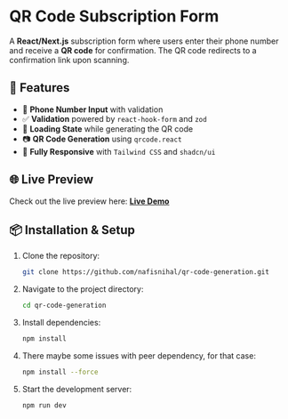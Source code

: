 # QR Code Subscription Form

A **React/Next.js** subscription form where users enter their phone number and receive a **QR code** for confirmation. The QR code redirects to a confirmation link upon scanning.

## 🚀 Features

- 📱 **Phone Number Input** with validation  
- ✅ **Validation** powered by `react-hook-form` and `zod`  
- 🔄 **Loading State** while generating the QR code  
- 📷 **QR Code Generation** using `qrcode.react`  
- 🎨 **Fully Responsive** with `Tailwind CSS` and `shadcn/ui`  


## 🌐 Live Preview
Check out the live preview here: **[Live Demo](https://rizz-pharma-nn.vercel.app/)**

## 📦 Installation & Setup
1. Clone the repository:
   ```sh
   git clone https://github.com/nafisnihal/qr-code-generation.git
   ```
2. Navigate to the project directory:
   ```sh
   cd qr-code-generation
   ```
3. Install dependencies:
   ```sh
   npm install
   ```
4. There maybe some issues with peer dependency, for that case:
   ```sh
   npm install --force
   ```
5. Start the development server:
   ```sh
   npm run dev
   ```
